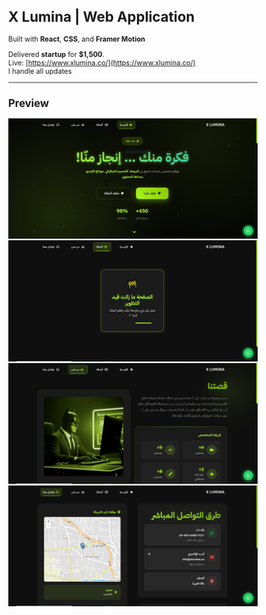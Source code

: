 # X Lumina | Web Application

Built with **React**, **CSS**, and **Framer Motion**

Delivered  **startup** for **$1,500**.  
Live: [https://www.xlumina.co/](https://www.xlumina.co/)  
I handle all updates

---

## Preview

![Home](./images/Home.PNG)
![Project](./images/Project.PNG)
![About](./images/About.PNG)
![Contact](./images/Contact.PNG)

